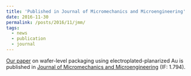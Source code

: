 ```yaml
---
title: 'Published in Journal of Micromechanics and Microengineering'
date: 2016-11-30
permalink: /posts/2016/11/jmm/
tags:
  - news
  - publication
  - journal
---
```


[Our paper](/publication/) on wafer-level packaging using electroplated-planarized Au is published in [Journal of Micromechanics and Microengineering](http://dx.doi.org/10.1088/1361-6439/27/1/015029) (IF: 1.794).
